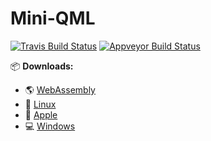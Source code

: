# Mini-QML

[![Travis Build Status](https://travis-ci.org/patrickelectric/mini-qml.svg?branch=master)](https://travis-ci.org/patrickelectric/mini-qml)
[![Appveyor Build Status](https://ci.appveyor.com/api/projects/status/xn4jtsci2j5kckww?svg=true)](https://ci.appveyor.com/project/patrickelectric/mini-qml)

:package: **Downloads:**
 - :earth_americas: [WebAssembly](http://patrickelectric.work/mini-qml/)
 - :penguin: [Linux](https://github.com/patrickelectric/mini-qml/releases/download/continuous/mini-qml.AppImage)
 - :apple: [Apple](https://github.com/patrickelectric/mini-qml/releases/download/continuous/mini-qml.dmg)
 - :computer: [Windows](https://github.com/patrickelectric/mini-qml/releases/download/continuous/mini-qml_release.zip)
